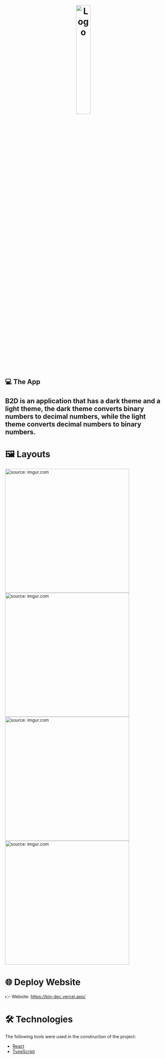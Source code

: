 <h1 align="center">
  <img alt="Logo" src="/public/icons/log.png" width="30%"/>
  <br>
  <h2>💻 The App</h2>
  <h2> B2D is an application that has a dark theme and a light theme, the dark theme converts binary numbers to decimal numbers, while the light theme converts decimal numbers to binary numbers.</h2>
</h1>

# 🖼 Layouts

<span><a href="https://imgur.com/a/Y6yC3WY"><img src="https://i.imgur.com/y8Nacip.png" title="source: imgur.com" width="400px"/></a></span>
<span><a href="https://imgur.com/a/ucZtL7U"><img src="https://i.imgur.com/zEB3sng.png" title="source: imgur.com" width="400px"/></a></span>
<br>
<span><a href="https://imgur.com/a/xSGdIXm"><img src="https://i.imgur.com/sL7uZD4.png" title="source: imgur.com" width="400px"/></a></span>
<span><a href="https://imgur.com/a/SqHQnxF"><img src="https://i.imgur.com/4SeV0P0.png" title="source: imgur.com" width="400px"/></a></span>

# 🌐 Deploy Website
👉 Website: https://bin-dec.vercel.app/

# 🛠 Technologies

The following tools were used in the construction of the project:

- [React](https://pt-br.reactjs.org/)
- [TypeScript](https://www.typescriptlang.org/)
